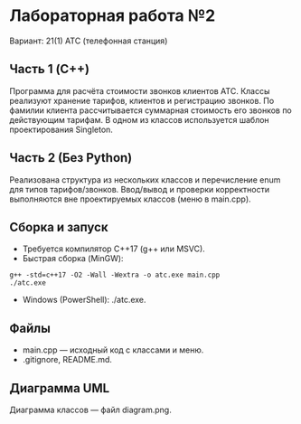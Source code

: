﻿# Лабораторная работа №2

Вариант: 21(1) АТС (телефонная станция)

## Часть 1 (C++)
Программа для расчёта стоимости звонков клиентов АТС.
Классы реализуют хранение тарифов, клиентов и регистрацию звонков. 
По фамилии клиента рассчитывается суммарная стоимость его звонков по действующим тарифам.
В одном из классов используется шаблон проектирования Singleton.

## Часть 2 (Без Python)
Реализована структура из нескольких классов и перечисление enum для типов тарифов/звонков.
Ввод/вывод и проверки корректности выполняются вне проектируемых классов (меню в main.cpp).

## Сборка и запуск
- Требуется компилятор C++17 (g++ или MSVC).
- Быстрая сборка (MinGW):
```
g++ -std=c++17 -O2 -Wall -Wextra -o atc.exe main.cpp
./atc.exe
```
- Windows (PowerShell): ./atc.exe.

## Файлы
- main.cpp — исходный код с классами и меню.
- .gitignore, README.md.

## Диаграмма UML
Диаграмма классов — файл diagram.png.
